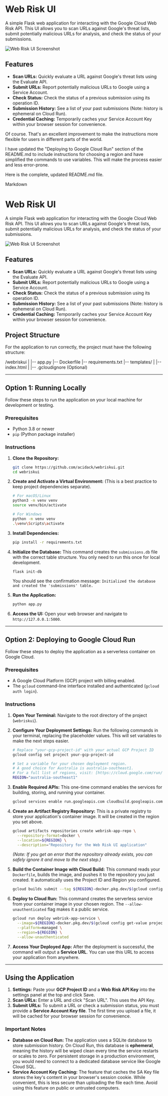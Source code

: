 # Web Risk UI

A simple Flask web application for interacting with the Google Cloud Web Risk API. This UI allows you to scan URLs against Google's threat lists, submit potentially malicious URLs for analysis, and check the status of your submissions.

![Web Risk UI Screenshot](https://i.imgur.com/8QG9Vih.png)

## Features

* **Scan URLs:** Quickly evaluate a URL against Google's threat lists using the Evaluate API.
* **Submit URLs:** Report potentially malicious URLs to Google using a Service Account.
* **Check Status:** Check the status of a previous submission using its operation ID.
* **Submission History:** See a list of your past submissions (Note: history is ephemeral on Cloud Run).
* **Credential Caching:** Temporarily caches your Service Account Key within your browser session for convenience.

Of course. That's an excellent improvement to make the instructions more flexible for users in different parts of the world.

I have updated the "Deploying to Google Cloud Run" section of the README.md to include instructions for choosing a region and have simplified the commands to use variables. This will make the process easier and less error-prone.

Here is the complete, updated README.md file.

Markdown

# Web Risk UI

A simple Flask web application for interacting with the Google Cloud Web Risk API. This UI allows you to scan URLs against Google's threat lists, submit potentially malicious URLs for analysis, and check the status of your submissions.

![Web Risk UI Screenshot](https://i.imgur.com/8QG9Vih.png)

## Features

* **Scan URLs:** Quickly evaluate a URL against Google's threat lists using the Evaluate API.
* **Submit URLs:** Report potentially malicious URLs to Google using a Service Account.
* **Check Status:** Check the status of a previous submission using its operation ID.
* **Submission History:** See a list of your past submissions (Note: history is ephemeral on Cloud Run).
* **Credential Caching:** Temporarily caches your Service Account Key within your browser session for convenience.

## Project Structure

For the application to run correctly, the project must have the following structure:

/webriskui
|
|-- app.py
|-- Dockerfile
|-- requirements.txt
|-- templates/
|   |-- index.html
|
|-- .gcloudignore  (Optional)


---

## Option 1: Running Locally

Follow these steps to run the application on your local machine for development or testing.

### Prerequisites

* Python 3.8 or newer
* `pip` (Python package installer)

### Instructions

1.  **Clone the Repository:**
    ```bash
    git clone https://github.com/acidack/webriskui.git
    cd webriskui
    ```

2.  **Create and Activate a Virtual Environment:**
    (This is a best practice to keep project dependencies separate).
    ```bash
    # For macOS/Linux
    python3 -m venv venv
    source venv/bin/activate

    # For Windows
    python -m venv venv
    .\venv\Scripts\activate
    ```

3.  **Install Dependencies:**
    ```bash
    pip install -r requirements.txt
    ```

4.  **Initialize the Database:**
    This command creates the `submissions.db` file with the correct table structure. You only need to run this once for local development.
    ```bash
    flask init-db
    ```
    You should see the confirmation message: `Initialized the database and created the 'submissions' table.`

5.  **Run the Application:**
    ```bash
    python app.py
    ```

6.  **Access the UI:**
    Open your web browser and navigate to `http://127.0.0.1:5000`.

---

## Option 2: Deploying to Google Cloud Run

Follow these steps to deploy the application as a serverless container on Google Cloud.

### Prerequisites

* A Google Cloud Platform (GCP) project with billing enabled.
* The `gcloud` command-line interface installed and authenticated (`gcloud auth login`).

### Instructions

1.  **Open Your Terminal:**
    Navigate to the root directory of the project (`webriskui`).

2.  **Configure Your Deployment Settings:**
    Run the following commands in your terminal, replacing the placeholder values. This will set variables to make the next steps easier.

    ```bash
    # Replace "your-gcp-project-id" with your actual GCP Project ID
    gcloud config set project your-gcp-project-id

    # Set a variable for your chosen deployment region.
    # A good choice for Australia is australia-southeast1.
    # For a full list of regions, visit: [https://cloud.google.com/run/docs/locations](https://cloud.google.com/run/docs/locations)
    REGION="australia-southeast1"
    ```

3.  **Enable Required APIs:**
    This one-time command enables the services for building, storing, and running your container.
    ```bash
    gcloud services enable run.googleapis.com cloudbuild.googleapis.com artifactregistry.googleapis.com
    ```

4.  **Create an Artifact Registry Repository:**
    This is a private registry to store your application's container image. It will be created in the region you set above.
    ```bash
    gcloud artifacts repositories create webrisk-app-repo \
      --repository-format=docker \
      --location=${REGION} \
      --description="Repository for the Web Risk UI application"
    ```
    *(Note: If you get an error that the repository already exists, you can safely ignore it and move to the next step.)*

5.  **Build the Container Image with Cloud Build:**
    This command reads your `Dockerfile`, builds the image, and pushes it to the repository you just created. It automatically uses the Project ID and Region you configured.
    ```bash
    gcloud builds submit --tag ${REGION}-docker.pkg.dev/$(gcloud config get-value project)/webrisk-app-repo/webrisk-app:latest
    ```

6.  **Deploy to Cloud Run:**
    This command creates the serverless service from your container image in your chosen region. The `--allow-unauthenticated` flag makes it a public service.
    ```bash
    gcloud run deploy webrisk-app-service \
      --image=${REGION}-docker.pkg.dev/$(gcloud config get-value project)/webrisk-app-repo/webrisk-app:latest \
      --platform=managed \
      --region=${REGION} \
      --allow-unauthenticated
    ```

7.  **Access Your Deployed App:**
    After the deployment is successful, the command will output a **Service URL**. You can use this URL to access your application from anywhere.

---

## Using the Application

1.  **Settings:** Paste your **GCP Project ID** and a **Web Risk API Key** into the settings panel at the top and click Save.
2.  **Scan URLs:** Enter a URL and click "Scan URL". This uses the API Key.
3.  **Submit URLs:** To submit a URL or check a submission status, you must provide a **Service Account Key file**. The first time you upload a file, it will be cached for your browser session for convenience.

### Important Notes

* **Database on Cloud Run:** The application uses a SQLite database to store submission history. On Cloud Run, this database is **ephemeral**, meaning the history will be wiped clean every time the service restarts or scales to zero. For persistent storage in a production environment, you would need to connect to a dedicated database service like Google Cloud SQL.
* **Service Account Key Caching:** The feature that caches the SA Key file stores the key's content in your browser's session cookie. While convenient, this is less secure than uploading the file each time. Avoid using this feature on public or untrusted computers.
